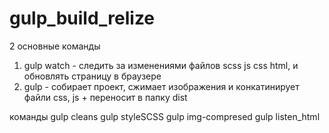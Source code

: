 
<!-- git config core.autocrlf true -->
# gulp_build_relize
2 основные команды
1) gulp watch - следить за изменениями файлов scss js css html, и обновлять страницу в браузере
2) gulp - собирает проект, сжимает изображения и конкатинирует файли css, js + переносит в папку dist

команды
gulp cleans
gulp styleSCSS
gulp img-compresed
gulp listen_html

